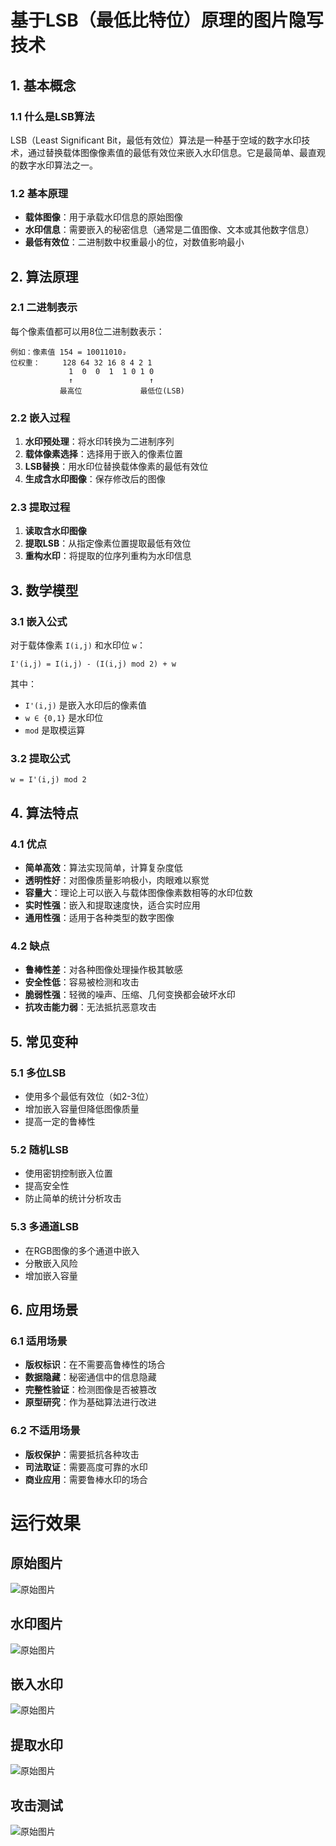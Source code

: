 # 基于LSB（最低比特位）原理的图片隐写技术

## 1. 基本概念

### 1.1 什么是LSB算法

LSB（Least Significant Bit，最低有效位）算法是一种基于空域的数字水印技术，通过替换载体图像像素值的最低有效位来嵌入水印信息。它是最简单、最直观的数字水印算法之一。

### 1.2 基本原理

- **载体图像**：用于承载水印信息的原始图像
- **水印信息**：需要嵌入的秘密信息（通常是二值图像、文本或其他数字信息）
- **最低有效位**：二进制数中权重最小的位，对数值影响最小

## 2. 算法原理

### 2.1 二进制表示

每个像素值都可以用8位二进制数表示：

```
例如：像素值 154 = 10011010₂
位权重：     128 64 32 16 8 4 2 1
             1  0  0  1  1 0 1 0
             ↑                 ↑
           最高位             最低位(LSB)
```

### 2.2 嵌入过程

1. **水印预处理**：将水印转换为二进制序列
2. **载体像素选择**：选择用于嵌入的像素位置
3. **LSB替换**：用水印位替换载体像素的最低有效位
4. **生成含水印图像**：保存修改后的图像

### 2.3 提取过程

1. **读取含水印图像**
2. **提取LSB**：从指定像素位置提取最低有效位
3. **重构水印**：将提取的位序列重构为水印信息

## 3. 数学模型

### 3.1 嵌入公式

对于载体像素 `I(i,j)` 和水印位 `w`：

```
I'(i,j) = I(i,j) - (I(i,j) mod 2) + w
```

其中：

- `I'(i,j)` 是嵌入水印后的像素值
- `w ∈ {0,1}` 是水印位
- `mod` 是取模运算

### 3.2 提取公式

```
w = I'(i,j) mod 2
```

## 4. 算法特点

### 4.1 优点

- **简单高效**：算法实现简单，计算复杂度低
- **透明性好**：对图像质量影响极小，肉眼难以察觉
- **容量大**：理论上可以嵌入与载体图像像素数相等的水印位数
- **实时性强**：嵌入和提取速度快，适合实时应用
- **通用性强**：适用于各种类型的数字图像

### 4.2 缺点

- **鲁棒性差**：对各种图像处理操作极其敏感
- **安全性低**：容易被检测和攻击
- **脆弱性强**：轻微的噪声、压缩、几何变换都会破坏水印
- **抗攻击能力弱**：无法抵抗恶意攻击

## 5. 常见变种

### 5.1 多位LSB

- 使用多个最低有效位（如2-3位）
- 增加嵌入容量但降低图像质量
- 提高一定的鲁棒性

### 5.2 随机LSB

- 使用密钥控制嵌入位置
- 提高安全性
- 防止简单的统计分析攻击

### 5.3 多通道LSB

- 在RGB图像的多个通道中嵌入
- 分散嵌入风险
- 增加嵌入容量

## 6. 应用场景

### 6.1 适用场景

- **版权标识**：在不需要高鲁棒性的场合
- **数据隐藏**：秘密通信中的信息隐藏
- **完整性验证**：检测图像是否被篡改
- **原型研究**：作为基础算法进行改进

### 6.2 不适用场景

- **版权保护**：需要抵抗各种攻击
- **司法取证**：需要高度可靠的水印
- **商业应用**：需要鲁棒水印的场合

# 运行效果

## 原始图片

![原始图片](./Pic.png)

## 水印图片

![原始图片](./watermark.png)

## 嵌入水印

![原始图片](./watermarked1.png)

## 提取水印

![原始图片](./extracted_watermark1.png)

## 攻击测试

![原始图片](./P2-test.png)

